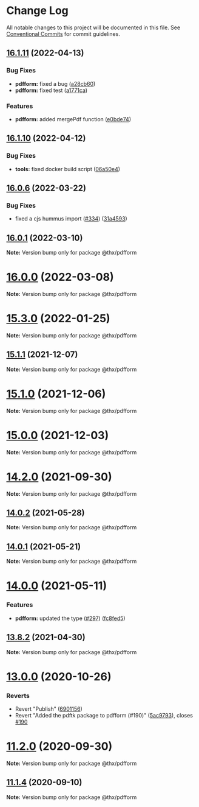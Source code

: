 # Change Log

All notable changes to this project will be documented in this file.
See [Conventional Commits](https://conventionalcommits.org) for commit guidelines.

## [16.1.11](https://github.com/thr-consulting/thr-addons/compare/v16.1.10...v16.1.11) (2022-04-13)


### Bug Fixes

* **pdfform:** fixed a bug ([a28cb60](https://github.com/thr-consulting/thr-addons/commit/a28cb60a9306986e579e3354482b7a77ce00454f))
* **pdfform:** fixed test ([a1771ca](https://github.com/thr-consulting/thr-addons/commit/a1771ca8bbb2ecb6cdda1e13cca1f77a2f0fd331))


### Features

* **pdfform:** added mergePdf function ([e0bde74](https://github.com/thr-consulting/thr-addons/commit/e0bde748de07dc4e5e2eb4051c3cdb8c9b23f38a))





## [16.1.10](https://github.com/thr-consulting/thr-addons/compare/v16.1.9...v16.1.10) (2022-04-12)


### Bug Fixes

* **tools:** fixed docker build script ([06a50e4](https://github.com/thr-consulting/thr-addons/commit/06a50e444e5038c111714c40b064d1b4eec036ac))





## [16.0.6](https://github.com/thr-consulting/thr-addons/compare/v16.0.5...v16.0.6) (2022-03-22)


### Bug Fixes

* fixed a cjs hummus import ([#334](https://github.com/thr-consulting/thr-addons/issues/334)) ([31a4593](https://github.com/thr-consulting/thr-addons/commit/31a4593237d14e87c51e2749eb337d5268495b79))





## [16.0.1](https://github.com/thr-consulting/thr-addons/compare/v16.0.0...v16.0.1) (2022-03-10)

**Note:** Version bump only for package @thx/pdfform





# [16.0.0](https://github.com/thr-consulting/thr-addons/compare/v15.3.0...v16.0.0) (2022-03-08)

**Note:** Version bump only for package @thx/pdfform





# [15.3.0](https://github.com/thr-consulting/thr-addons/compare/v15.2.0...v15.3.0) (2022-01-25)

**Note:** Version bump only for package @thx/pdfform





## [15.1.1](https://github.com/thr-consulting/thr-addons/compare/v15.1.0...v15.1.1) (2021-12-07)

**Note:** Version bump only for package @thx/pdfform





# [15.1.0](https://github.com/thr-consulting/thr-addons/compare/v15.0.0...v15.1.0) (2021-12-06)

**Note:** Version bump only for package @thx/pdfform





# [15.0.0](https://github.com/thr-consulting/thr-addons/compare/v14.3.0...v15.0.0) (2021-12-03)

**Note:** Version bump only for package @thx/pdfform





# [14.2.0](https://github.com/thr-consulting/thr-addons/compare/v14.0.4...v14.2.0) (2021-09-30)

**Note:** Version bump only for package @thx/pdfform





## [14.0.2](https://github.com/thr-consulting/thr-addons/compare/v14.0.1...v14.0.2) (2021-05-28)

**Note:** Version bump only for package @thx/pdfform





## [14.0.1](https://github.com/thr-consulting/thr-addons/compare/v14.0.0...v14.0.1) (2021-05-21)

**Note:** Version bump only for package @thx/pdfform





# [14.0.0](https://github.com/thr-consulting/thr-addons/compare/v13.8.2...v14.0.0) (2021-05-11)


### Features

* **pdfform:** updated the type ([#297](https://github.com/thr-consulting/thr-addons/issues/297)) ([fc8fed5](https://github.com/thr-consulting/thr-addons/commit/fc8fed506542d424a6a9b825bc52b6d4b8a9b2d3))





## [13.8.2](https://github.com/thr-consulting/thr-addons/compare/v13.8.1...v13.8.2) (2021-04-30)

**Note:** Version bump only for package @thx/pdfform





# [13.0.0](https://github.com/thr-consulting/thr-addons/compare/v10.2.2...v13.0.0) (2020-10-26)


### Reverts

* Revert "Publish" ([6901156](https://github.com/thr-consulting/thr-addons/commit/69011564c737c20bcf124819525cc15a6b66cc7e))
* Revert "Added the pdftk package to pdfform (#190)" ([5ac9793](https://github.com/thr-consulting/thr-addons/commit/5ac9793c44020867ed918fa5b61c1bf0e44f6bb5)), closes [#190](https://github.com/thr-consulting/thr-addons/issues/190)





# [11.2.0](https://github.com/thr-consulting/thr-addons/compare/@thx/pdfform@11.1.4...@thx/pdfform@11.2.0) (2020-09-30)

**Note:** Version bump only for package @thx/pdfform





## [11.1.4](https://github.com/thr-consulting/thr-addons/compare/@thx/pdfform@11.1.3...@thx/pdfform@11.1.4) (2020-09-10)

**Note:** Version bump only for package @thx/pdfform
